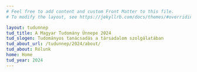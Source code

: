 ```yaml
---
# Feel free to add content and custom Front Matter to this file.
# To modify the layout, see https://jekyllrb.com/docs/themes/#overriding-theme-defaults

layout: tudunnep
tud_title: A Magyar Tudomány Ünnepe 2024
tud_slogen: Tudományos tanácsadás a társadalom szolgálatában
tud_about_url: /tudunnep/2024/about/
tud_about: Rólunk
home: Home
tud_year: 2024
---
```

